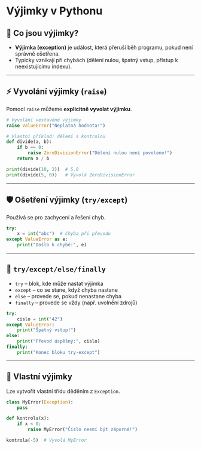 # Výjimky v Pythonu

## 🧩 Co jsou výjimky?
- **Výjimka (exception)** je událost, která přeruší běh programu, pokud není správně ošetřena.
- Typicky vznikají při chybách (dělení nulou, špatný vstup, přístup k neexistujícímu indexu).

---

## ⚡ Vyvolání výjimky (`raise`)
Pomocí `raise` můžeme **explicitně vyvolat výjimku**.

```python
# Vyvolání vestavěné výjimky
raise ValueError("Neplatná hodnota!")

# Vlastní příklad: dělení s kontrolou
def divide(a, b):
    if b == 0:
        raise ZeroDivisionError("Dělení nulou není povoleno!")
    return a / b

print(divide(10, 2))  # 5.0
print(divide(5, 0))   # Vyvolá ZeroDivisionError
```

---

## 🛡️ Ošetření výjimky (`try/except`)
Používá se pro zachycení a řešení chyb.

```python
try:
    x = int("abc")  # Chyba při převodu
except ValueError as e:
    print("Došlo k chybě:", e)
```

---

## 🔁 `try/except/else/finally`
- `try` – blok, kde může nastat výjimka
- `except` – co se stane, když chyba nastane
- `else` – provede se, pokud nenastane chyba
- `finally` – provede se vždy (např. uvolnění zdrojů)

```python
try:
    cislo = int("42")
except ValueError:
    print("Špatný vstup!")
else:
    print("Převod úspěšný:", cislo)
finally:
    print("Konec bloku try-except")
```

---

## 🎨 Vlastní výjimky
Lze vytvořit vlastní třídu děděním z `Exception`.

```python
class MyError(Exception):
    pass

def kontrola(x):
    if x < 0:
        raise MyError("Číslo nesmí být záporné!")

kontrola(-5)  # Vyvolá MyError
```
